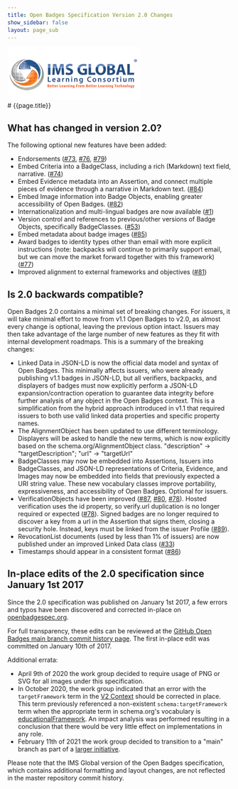 ```yaml
---
title: Open Badges Specification Version 2.0 Changes
show_sidebar: false
layout: page_sub
---
```

<div id="top">
<a href="http://www.imsglobal.org"><img src="../images/imsglobal-logo.png" alt="IMS Global Logo" id="imslogo" /></a>
</div>
# {{page.title}}

## What has changed in version 2.0?

The following optional new features have been added:

* Endorsements ([#73](https://github.com/openbadges/openbadges-specification/issues/73), [#76](https://github.com/openbadges/openbadges-specification/issues/76), [#79](https://github.com/openbadges/openbadges-specification/issues/79))
* Embed Criteria into a BadgeClass, including a rich (Markdown) text field, narrative. ([#74](https://github.com/openbadges/openbadges-specification/issues/74))
* Embed Evidence metadata into an Assertion, and connect multiple pieces of evidence through a narrative in Markdown text. ([#84](https://github.com/openbadges/openbadges-specification/issues/84))
* Embed Image information into Badge Objects, enabling greater accessibility of Open Badges. ([#82](https://github.com/openbadges/openbadges-specification/issues/82))
* Internationalization and multi-lingual badges are now available ([#1](https://github.com/openbadges/openbadges-specification/issues/1))
* Version control and references to previous/other versions of Badge Objects, specifically BadgeClasses. ([#53](https://github.com/openbadges/openbadges-specification/issues/53))
* Embed metadata about badge images ([#85](https://github.com/openbadges/openbadges-specification/issues/85))
* Award badges to identity types other than email with more explicit instructions (note: backpacks will continue to primarily support email, but we can move the market forward together with this framework) ([#77](https://github.com/openbadges/openbadges-specification/issues/77))
* Improved alignment to external frameworks and objectives ([#81](https://github.com/openbadges/openbadges-specification/issues/81))

## Is 2.0 backwards compatible?

Open Badges 2.0 contains a minimal set of breaking changes. For issuers, it will take minimal effort to move from v1.1 Open Badges to v2.0, as almost every change is optional, leaving the previous option intact. Issuers may then take advantage of the large number of new features as they fit with internal development roadmaps. This is a summary of the breaking changes:

* Linked Data in JSON-LD is now the official data model and syntax of Open Badges. This minimally affects issuers, who were already publishing v1.1 badges in JSON-LD, but all verifiers, backpacks, and displayers of badges must now explicitly perform a JSON-LD expansion/contraction operation to guarantee data integrity before further analysis of any object in the Open Badges context. This is a simplification from the hybrid approach introduced in v1.1 that required issuers to both use valid linked data properties and specific property names.
* The AlignmentObject has been updated to use different terminology. Displayers will be asked to handle the new terms, which is now explicitly based on the schema.org/AlignmentObject class. "description" -> "targetDescription"; "url" -> "targetUrl"
* BadgeClasses may now be embedded into Assertions, Issuers into BadgeClasses, and JSON-LD representations of Criteria, Evidence, and Images may now be embedded into fields that previously expected a URI string value. These new vocabulary classes improve portability, expressiveness, and accessibility of Open Badges. Optional for issuers.
* VerificationObjects have been improved ([#87](https://github.com/openbadges/openbadges-specification/issues/87), [#80](https://github.com/openbadges/openbadges-specification/issues/80), [#78](https://github.com/openbadges/openbadges-specification/issues/78)). Hosted verification uses the id property, so verify.url duplication is no longer required or expected ([#78](https://github.com/openbadges/openbadges-specification/issues/78)). Signed badges are no longer required to discover a key from a url in the Assertion that signs them, closing a security hole. Instead, keys must be linked from the issuer Profile ([#89](https://github.com/openbadges/openbadges-specification/issues/89)).
* RevocationList documents (used by less than 1% of issuers) are now published under an improved Linked Data class ([#33](https://github.com/openbadges/openbadges-specification/issues/33))
* Timestamps should appear in a consistent format ([#86](https://github.com/openbadges/openbadges-specification/issues/86))


## In-place edits of the 2.0 specification since January 1st 2017

Since the 2.0 specification was published on January 1st 2017, a few errors and typos have been discovered and corrected in-place on [openbadgespec.org](http://www.openbadgespec.org).

For full transparency, these edits can be reviewed at the [GitHub Open Badges main branch commit history page](https://github.com/openbadges/openbadges-specification/commits/master). The first in-place edit was committed on January 10th of 2017.

Additional errata:
* April 9th of 2020 the work group decided to require usage of PNG or SVG for all images under this specification.
* In October 2020, the work group indicated that an error with the `targetFramework` term in the [V2 Context](https://w3id.org/openbadges/v2) should be corrected in place. This term previously referenced a non-existent `schema:targetFramework` term when the appropriate term in schema.org's vocabulary is [educationalFramework](http://schema.org/educationalFramework). An impact analysis was performed resulting in a conclusion that there would be very little effect on implementations in any role.
* February 11th of 2021 the work group decided to transition to a "main" branch as part of a [larger initiative](https://github.com/github/renaming).

Please note that the IMS Global version of the Open Badges specification, which contains additional formatting and layout changes, are not reflected in the master repository commit history.
